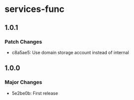 # services-func

## 1.0.1

### Patch Changes

- c8a5ae5: Use domain storage account instead of internal

## 1.0.0

### Major Changes

- 5e2be0b: First release
